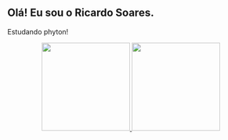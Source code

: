 ## Olá! Eu sou o Ricardo Soares. 

Estudando phyton! 

<div align="center">
  <a href="https://github.com/ricardosoaresds">
  <img height="180em" src="https://github-readme-stats.vercel.app/api?username=ricardosoaresds&show_icons=true&theme=dark&include_all_commits=true&count_private=true"/>
  <img height="180em" src="https://github-readme-stats.vercel.app/api/top-langs/?username=ricardosoaresds&layout=compact&langs_count=7&theme=dark"/>
</div>
